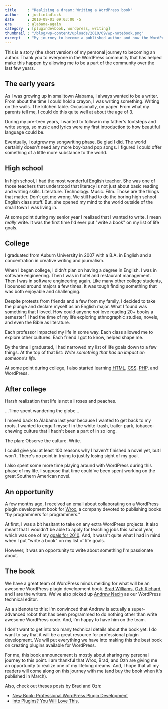 ```yaml
---
title     : "Realizing a dream: Writing a WordPress book"
author    : justintadlock
date      : 2010-09-01 09:03:00 -5
era       : alabama-again
category  : [plugindevbook, wordpress, writing]
thumbnail : "/blog/wp-content/uploads/2010/09/wp-notebook.png"
excerpt   : "My journey to become a published author and how the WordPress community has made this possible."
---
```


<p class="alert">This is a story (the short version) of my personal journey to becoming an author.  Thank you to everyone in the WordPress community that has helped make this happen by allowing me to be a part of the community over the last few years.</p>

## The early years

As I was growing up in smalltown Alabama, I always wanted to be a writer.  From about the time I could hold a crayon, I was writing something.  Writing on the walls.  The kitchen table.  Occasionally, on paper.  From what my parents tell me, I could do this quite well at about the age of 3.

During my pre-teen years, I wanted to follow in my father's footsteps and write songs, so music and lyrics were my first introduction to how beautiful language could be.

Eventually, I outgrew my songwriting phase.  Be glad I did.  The world certainly doesn't need any more boy-band pop songs.  I figured I could offer something of a little more substance to the world.

## High school

In high school, I had the most wonderful English teacher.  She was one of those teachers that understood that literacy is not just about basic reading and writing skills.  Literature.  Technology.  Music.  Film.  Those are the things that matter.  Don't get me wrong.  We still had to do the boring high school English class stuff.  But, she opened my mind to the world outside of the small town I was living in.

At some point during my senior year I realized that I wanted to write.  I mean <em>really</em> write.  It was the first time I'd ever put "write a book" on my list of life goals.

## College

I graduated from Auburn University in 2007 with a B.A. in English and a concentration in creative writing and journalism.

When I began college, I didn't plan on having a degree in English.  I was in software engineering.  Then I was in hotel and restaurant management.  Then I was in software engineering again.  Like many other college students, I bounced around majors a few times.  It was tough finding something that was both enjoyable and challenging.

Despite protests from friends and a few from my family, I decided to take the plunge and declare myself as an English major.  What I found was something that I loved.  How could anyone <em>not</em> love reading 20+ books a semester?  I had the time of my life exploring ethnographic studies, novels, and even the Bible as literature.

Each professor impacted my life in some way.  Each class allowed me to explore other cultures.  Each friend I got to know, helped shape me.

By the time I graduated, I had narrowed my list of life goals down to a few things.  At the top of that list:  <em>Write something that has an impact on someone's life</em>.

At some point during college, I also started learning <acronym title="Hypertext Markup Language">HTML</acronym>, <acronym title="Cascading Style Sheets">CSS</acronym>, <acronym title="Hypertext Preprocessor">PHP</acronym>, and WordPress.

## After college

Harsh realization that life is not all roses and peaches.

...Time spent wandering the globe...

I moved back to Alabama last year because I wanted to get back to my roots.  I wanted to engulf myself in the white-trash, trailer-park, tobacco-chewing culture that I hadn't been a part of in so long.

The plan:  Observe the culture.  Write.

I could give you at least 100 reasons why I haven't finished a novel yet, but I won't.  There's no point in trying to justify losing sight of my goal.

I also spent some more time playing around with WordPress during this phase of my life.  I suppose that time could've been spent working on the great Southern American novel.

## An opportunity

A few months ago, I received an email about collaborating on a WordPress plugin development book for <a href="http://www.wrox.com" title="Wrox">Wrox</a>, a company devoted to publishing books "by programmers for programmers."

At first, I was a bit hesitant to take on any extra WordPress projects.  It also meant that I wouldn't be able to apply for teaching jobs this school year, which was one of my <a href="http://justintadlock.com/archives/2010/02/01/2010" title="2010">goals for 2010</a>.  And, it wasn't quite what I had in mind when I put "write a book" on my list of life goals.

However, it was an opportunity to write about something I'm passionate about.

## The book

We have a great team of WordPress minds melding for what will be an awesome WordPress plugin development book.  <a href="http://strangework.com/" title="Brad Williams">Brad Williams</a>, <a href="http://planetozh.com/blog/" title="planetOzh">Ozh Richard</a>, and I are the writers.  We've also picked up <a href="http://www.andrewnacin.com/" title="Andrew Nacin">Andrew Nacin</a> as our WordPress technical editor.

<p class="note">As a sidenote to this:  I'm convinced that Andrew is actually a super-advanced robot that has been programmed to do nothing other than write awesome WordPress code.  And, I'm happy to have him on the team.</p>

I don't want to get into too many technical details about the book yet.  I do want to say that it will be a great resource for professional plugin development.  We will put everything we have into making this the best book on creating plugins available for WordPress.

For me, this book announcement is mostly about sharing my personal journey to this point.  I am thankful that Wrox, Brad, and Ozh are giving me an opportunity to realize one of my lifelong dreams.  And, I hope that all my readers will come along on this journey with me (and buy the book when it's published in March).

Also, check out theses posts by Brad and Ozh:

<ul>
	<li><a href="http://www.strangework.com/2010/09/01/new-book-professional-wordpress-plugin-development/" title="New Book: Professional WordPress Plugin Development!">New Book: Professional WordPress Plugin Development</a></li>
	<li><a href="http://planetozh.com/blog/2010/09/into-plugins-you-will-love-this-plugindevbook/" title="Into Plugins?  You Will Love This.">Into Plugins?  You Will Love This.</a></li>
</ul>
